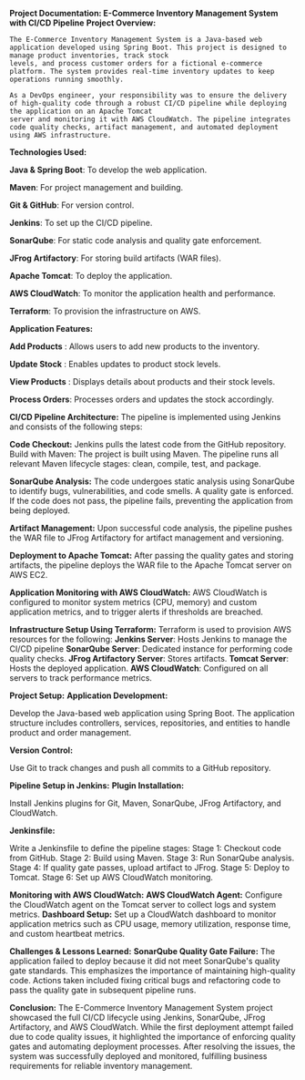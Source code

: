 **Project Documentation: E-Commerce Inventory Management System with CI/CD Pipeline**
**Project Overview:**

    The E-Commerce Inventory Management System is a Java-based web application developed using Spring Boot. This project is designed to manage product inventories, track stock 
    levels, and process customer orders for a fictional e-commerce platform. The system provides real-time inventory updates to keep operations running smoothly.

    As a DevOps engineer, your responsibility was to ensure the delivery of high-quality code through a robust CI/CD pipeline while deploying the application on an Apache Tomcat 
    server and monitoring it with AWS CloudWatch. The pipeline integrates code quality checks, artifact management, and automated deployment using AWS infrastructure.

**Technologies Used:**

  **Java & Spring Boot**: To develop the web application.
  
  **Maven**: For project management and building.
  
  **Git & GitHub**: For version control.
  
  **Jenkins**: To set up the CI/CD pipeline.
  
  **SonarQube**: For static code analysis and quality gate enforcement.
  
  **JFrog Artifactory**: For storing build artifacts (WAR files).
  
  **Apache Tomcat**: To deploy the application.
  
  **AWS CloudWatch**: To monitor the application health and performance.
  
  **Terraform**: To provision the infrastructure on AWS.

**Application Features:**

   **Add Products**  : Allows users to add new products to the inventory.
   
   **Update Stock**  : Enables updates to product stock levels.
   
   **View Products** : Displays details about products and their stock levels.
   
   **Process Orders**: Processes orders and updates the stock accordingly.
   
**CI/CD Pipeline Architecture:**
The pipeline is implemented using Jenkins and consists of the following steps:

**Code Checkout:**
   Jenkins pulls the latest code from the GitHub repository.
Build with Maven:
  The project is built using Maven. The pipeline runs all relevant Maven lifecycle stages: 
  clean, compile, test, and package.

**SonarQube Analysis:**
  The code undergoes static analysis using SonarQube to identify bugs, vulnerabilities, 
  and code smells.
  A quality gate is enforced. If the code does not pass, the pipeline fails, preventing 
  the application from being deployed.

**Artifact Management:**
  Upon successful code analysis, the pipeline pushes the WAR file to JFrog Artifactory for 
  artifact management and versioning.

**Deployment to Apache Tomcat:**
   After passing the quality gates and storing artifacts, the pipeline deploys the WAR 
   file to the Apache Tomcat server on AWS EC2.

**Application Monitoring with AWS CloudWatch:**
  AWS CloudWatch is configured to monitor system metrics (CPU, memory) and custom 
  application metrics, and to trigger alerts if thresholds are breached.


**Infrastructure Setup Using Terraform:**
 Terraform is used to provision AWS resources for the following:
  **Jenkins Server**: Hosts Jenkins to manage the CI/CD pipeline
  **SonarQube Server**: Dedicated instance for performing code quality checks.
  **JFrog Artifactory Server**: Stores artifacts.
  **Tomcat Server**: Hosts the deployed application.
  **AWS CloudWatch**: Configured on all servers to track performance metrics.

**Project Setup:**
**Application Development:**

Develop the Java-based web application using Spring Boot. The application structure includes controllers, services, repositories, and entities to handle product and order management.

**Version Control:**

Use Git to track changes and push all commits to a GitHub repository.

**Pipeline Setup in Jenkins:**
**Plugin Installation:**

Install Jenkins plugins for Git, Maven, SonarQube, JFrog Artifactory, and CloudWatch.

**Jenkinsfile:**

Write a Jenkinsfile to define the pipeline stages:
Stage 1: Checkout code from GitHub.
Stage 2: Build using Maven.
Stage 3: Run SonarQube analysis.
Stage 4: If quality gate passes, upload artifact to JFrog.
Stage 5: Deploy to Tomcat.
Stage 6: Set up AWS CloudWatch monitoring.

**Monitoring with AWS CloudWatch:**
**AWS CloudWatch Agent:**
  Configure the CloudWatch agent on the Tomcat server to collect logs and system metrics.
**Dashboard Setup:**
Set up a CloudWatch dashboard to monitor application metrics such as CPU usage, memory utilization, response time, and custom heartbeat metrics.

**Challenges & Lessons Learned:**
**SonarQube Quality Gate Failure:**
The application failed to deploy because it did not meet SonarQube's quality gate standards. This emphasizes the importance of maintaining high-quality code.
Actions taken included fixing critical bugs and refactoring code to pass the quality gate in subsequent pipeline runs.

**Conclusion:**
    The E-Commerce Inventory Management System project showcased the full CI/CD lifecycle using Jenkins, SonarQube, JFrog Artifactory, and AWS CloudWatch. While the first 
    deployment attempt failed due to code quality issues, it highlighted the importance of enforcing quality gates and automating deployment processes. After resolving the issues, 
    the system was successfully deployed and monitored, fulfilling business requirements for reliable inventory management.
